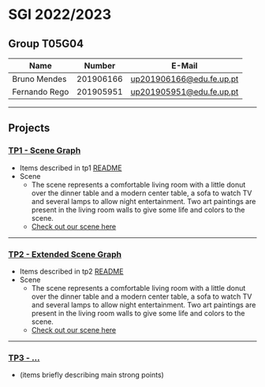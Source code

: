 # SGI 2022/2023

## Group T05G04
| Name             | Number    | E-Mail             |
| ---------------- | --------- | ------------------ |
| Bruno Mendes     | 201906166 | up201906166@edu.fe.up.pt |
| Fernando Rego    | 201905951 | up201905951@edu.fe.up.pt |

----

## Projects

### [TP1 - Scene Graph](tp1)

- Items described in tp1 [README](https://git.fe.up.pt/sgi-meic/sgi-2022-2023/t05/sgi-t05-g04/-/blob/main/tp1/README.md)
- Scene
  - The scene represents a comfortable living room with a little donut over the dinner table and a modern center table, a sofa to watch TV and several lamps to allow night entertainment. Two art paintings are present in the living room walls to give some life and colors to the scene.
  - [Check out our scene here](https://paginas.fe.up.pt/~up201905951/sgi/tp1/)

-----

### [TP2 - Extended Scene Graph](tp2)
- Items described in tp2 [README](https://git.fe.up.pt/sgi-meic/sgi-2022-2023/t05/sgi-t05-g04/-/blob/main/tp2/README.md)
- Scene <!-- TO COMPLETE -->
  - The scene represents a comfortable living room with a little donut over the dinner table and a modern center table, a sofa to watch TV and several lamps to allow night entertainment. Two art paintings are present in the living room walls to give some life and colors to the scene.
  - [Check out our scene here](https://paginas.fe.up.pt/~up201905951/sgi/tp2/)

----

### [TP3 - ...](tp3)
- (items briefly describing main strong points)

